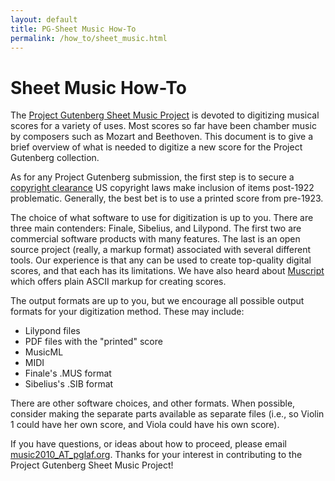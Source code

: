 ```yaml
---
layout: default
title: PG-Sheet Music How-To
permalink: /how_to/sheet_music.html
---
```


# Sheet Music How-To

The [Project Gutenberg Sheet Music Project]() is devoted to digitizing musical scores for a variety of uses. Most scores so far have been chamber music by composers such as Mozart and Beethoven. This document is to give a brief overview of what is needed to digitize a new score for the Project Gutenberg collection. 

As for any Project Gutenberg submission, the first step is to secure a [copyright clearance](/how_to/copyright.html) US copyright laws make inclusion of items post-1922 problematic. Generally, the best bet is to use a printed score from pre-1923. 

The choice of what software to use for digitization is up to you. There are three main contenders: Finale, Sibelius, and Lilypond. The first two are commercial software products with many features. The last is an open source project (really, a markup format) associated with several different tools. Our experience is that any can be used to create top-quality digital scores, and that each has its limitations. We have also heard about [Muscript](https://pjb.com.au/muscript/) which offers plain ASCII markup for creating scores. 

The output formats are up to you, but we encourage all possible output formats for your digitization method. These may include:

- Lilypond files
- PDF files with the "printed" score
- MusicML
- MIDI
- Finale's .MUS format
- Sibelius's .SIB format

There are other software choices, and other formats. When possible, consider making the separate parts available as separate files (i.e., so Violin 1 could have her own score, and Viola could have his own score). 

If you have questions, or ideas about how to proceed, please email [music2010_AT_pglaf.org](mailto:music2010_AT_pglaf.org). Thanks for your interest in contributing to the Project Gutenberg Sheet Music Project! 
